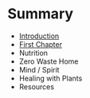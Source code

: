 # Summary

* [Introduction](README.md)
* [First Chapter](chapter1.md)
* Nutrition
* Zero Waste Home
* Mind / Spirit
* Healing with Plants
* Resources

